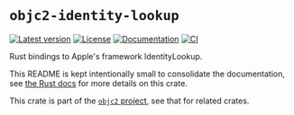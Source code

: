 # `objc2-identity-lookup`

[![Latest version](https://badgen.net/crates/v/objc2-identity-lookup)](https://crates.io/crates/objc2-identity-lookup)
[![License](https://badgen.net/badge/license/MIT/blue)](../LICENSE.txt)
[![Documentation](https://docs.rs/objc2-identity-lookup/badge.svg)](https://docs.rs/objc2-identity-lookup/)
[![CI](https://github.com/madsmtm/objc2/actions/workflows/ci.yml/badge.svg)](https://github.com/madsmtm/objc2/actions/workflows/ci.yml)

Rust bindings to Apple's framework IdentityLookup.

This README is kept intentionally small to consolidate the documentation, see
[the Rust docs](https://docs.rs/objc2-identity-lookup/) for more details on this crate.

This crate is part of the [`objc2` project](https://github.com/madsmtm/objc2),
see that for related crates.
